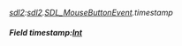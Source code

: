 _[sdl2](../../modules/sdl2/sdl2-module.md):[sdl2](../../modules/sdl2/sdl2-module.md).[SDL\_MouseButtonEvent](../../modules/sdl2/sdl2-sdl_mousebuttonevent.md).timestamp_
##### Field timestamp:[Int](../../modules/wonkey/wonkey-types-int.md)
